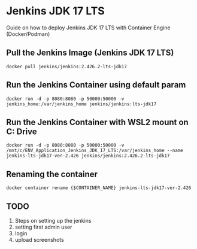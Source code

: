 # Jenkins JDK 17 LTS
Guide on how to deploy Jenkins JDK 17 LTS with Container Engine (Docker/Podman)


## Pull the Jenkins Image (Jenkins JDK 17 LTS)
`docker pull jenkins/jenkins:2.426.2-lts-jdk17`


## Run the Jenkins Container using default param
`docker run -d -p 8080:8080 -p 50000:50000 -v jenkins_home:/var/jenkins_home jenkins/jenkins:lts-jdk17` 


## Run the Jenkins Container with WSL2 mount on C: Drive
`docker run -d -p 8080:8080 -p 50000:50000 -v /mnt/c/ENV_Application_Jenkins_JDK_17_LTS:/var/jenkins_home --name jenkins-lts-jdk17-ver-2.426 jenkins/jenkins:2.426.2-lts-jdk17` 


## Renaming the container 
`docker container rename {$CONTAINER_NAME} jenkins-lts-jdk17-ver-2.426`

## TODO
1. Steps on setting up the jenkins
2. setting first admin user
3. login
4. upload screenshots